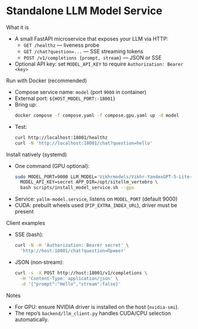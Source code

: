 Standalone LLM Model Service
============================

What it is
- A small FastAPI microservice that exposes your LLM via HTTP:
  - `GET /healthz` — liveness probe
  - `GET /chat?question=...` — SSE streaming tokens
  - `POST /v1/completions {prompt, stream}` — JSON or SSE
- Optional API key: set `MODEL_API_KEY` to require `Authorization: Bearer <key>`

Run with Docker (recommended)
- Compose service name: `model` (port `9000` in container)
- External port: `${HOST_MODEL_PORT:-18001}`
- Bring up:
  ```bash
  docker compose -f compose.yaml -f compose.gpu.yaml up -d model
  ```
- Test:
  ```bash
  curl http://localhost:18001/healthz
  curl -N 'http://localhost:18001/chat?question=hello'
  ```

Install natively (systemd)
- One command (GPU optional):
  ```bash
  sudo MODEL_PORT=9000 LLM_MODEL='Vikhrmodels/Vikhr-YandexGPT-5-Lite-8B-it' \
    MODEL_API_KEY=secret APP_DIR=/opt/sitellm_vertebro \
    bash scripts/install_model_service.sh --gpu
  ```
- Service: `yallm-model.service`, listens on `MODEL_PORT` (default 9000)
- CUDA: prebuilt wheels used (`PIP_EXTRA_INDEX_URL`), driver must be present

Client examples
- SSE (bash):
  ```bash
  curl -N -H 'Authorization: Bearer secret' \
    'http://host:18001/chat?question=Привет'
  ```
- JSON (non‑stream):
  ```bash
  curl -s -X POST http://host:18001/v1/completions \
    -H 'Content-Type: application/json' \
    -d '{"prompt":"Hello","stream":false}'
  ```

Notes
- For GPU: ensure NVIDIA driver is installed on the host (`nvidia-smi`).
- The repo’s `backend/llm_client.py` handles CUDA/CPU selection automatically.

